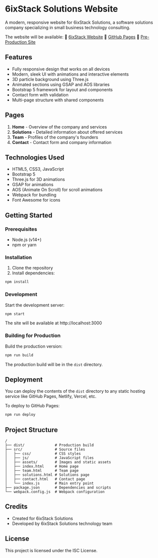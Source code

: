 # 6ixStack Solutions Website

A modern, responsive website for 6ixStack Solutions, a software solutions company specializing in small business technology consulting.

The website will be available: 
🔗 [6ixStack Website](https://www.6ixstack.com)
🔗 [GitHub Pages](https://6ixstack.github.io/company-portal)
🔗 [Pre-Production Site](https://effervescent-licorice-a3c4ff.netlify.app)

## Features

- Fully responsive design that works on all devices
- Modern, sleek UI with animations and interactive elements
- 3D particle background using Three.js
- Animated sections using GSAP and AOS libraries
- Bootstrap 5 framework for layout and components
- Contact form with validation
- Multi-page structure with shared components

## Pages

1. **Home** - Overview of the company and services
2. **Solutions** - Detailed information about offered services
3. **Team** - Profiles of the company's founders
4. **Contact** - Contact form and company information

## Technologies Used

- HTML5, CSS3, JavaScript
- Bootstrap 5
- Three.js for 3D animations
- GSAP for animations
- AOS (Animate On Scroll) for scroll animations
- Webpack for bundling
- Font Awesome for icons

## Getting Started

### Prerequisites

- Node.js (v14+)
- npm or yarn

### Installation

1. Clone the repository
2. Install dependencies:

```bash
npm install
```

### Development

Start the development server:

```bash
npm start
```

The site will be available at http://localhost:3000

### Building for Production

Build the production version:

```bash
npm run build
```

The production build will be in the `dist` directory.

## Deployment

You can deploy the contents of the `dist` directory to any static hosting service like GitHub Pages, Netlify, Vercel, etc.

To deploy to GitHub Pages:

```bash
npm run deploy
```

## Project Structure

```
/
├── dist/              # Production build
├── src/               # Source files
│   ├── css/           # CSS styles
│   ├── js/            # JavaScript files
│   ├── assets/        # Images and static assets
│   ├── index.html     # Home page
│   ├── team.html      # Team page
│   ├── solutions.html # Solutions page
│   ├── contact.html   # Contact page
│   └── index.js       # Main entry point
├── package.json       # Dependencies and scripts
└── webpack.config.js  # Webpack configuration
```

## Credits

- Created for 6ixStack Solutions
- Developed by 6ixStack Solutions technology team

## License

This project is licensed under the ISC License.
